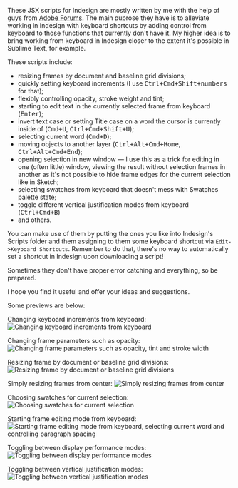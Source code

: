These JSX scripts for Indesign are mostly written by me with the help of guys from [Adobe Forums](http://forums.adobe.com). The main puprose they have is to alleviate working in Indesign with keyboard shortcuts by adding control from keyboard to those functions that currently don't have it. My higher idea is to bring working from keyboard in Indesign closer to the extent it's possible in Sublime Text, for example. 

These scripts include:

- resizing frames by document and baseline grid divisions;
- quickly setting keyboard increments (I use <kbd>Ctrl+Cmd+Shift+numbers</kbd> for that);
- flexibly controlling opacity, stroke weight and tint;
- starting to edit text in the currently selected frame from keyboard (<kbd>Enter</kbd>);
- invert text case or setting Title case on a word the cursor is currently inside of (<kbd>Cmd+U</kbd>, <kbd>Ctrl+Cmd+Shift+U</kbd>);
- selecting current word (<kbd>Cmd+D</kbd>);
- moving objects to another layer (<kbd>Ctrl+Alt+Cmd+Home</kbd>, <kbd>Ctrl+Alt+Cmd+End</kbd>);
- opening selection in new window — I use this as a trick for editing in one (often little) window, viewing the result without selection frames in another as it's not possible to hide frame edges for the current selection like in Sketch;
- selecting swatches from keyboard that doesn't mess with Swatches palette state;
- toggle different vertical justification modes from keyboard (<kbd>Ctrl+Cmd+B</kbd>)
- and others.

You can make use of them by putting the ones you like into Indesign's Scripts folder and them assigning to them some keyboard shortcut via `Edit->Keyboard Shortcuts`. Remember to do that, there's no way to automatically set a shortcut in Indesign upon downloading a script! 

Sometimes they don't have proper error catching and everything, so be prepared.

I hope you find it useful and offer your ideas and suggestions.

Some previews are below:

Changing keyboard increments from keyboard:
![Changing keyboard increments from keyboard](screenshots/change_key_increment.gif)

Changing frame parameters such as opacity:
![Changing frame parameters such as opacity, tint and stroke width](screenshots/frameparameters.gif)

Resizing frame by document or baseline grid divisions:
![Resizing frame by document or baseline grid divisions](screenshots/resizebygrid.gif)

Simply resizing frames from center:
![Simply resizing frames from center](screenshots/resizefromcenter.gif)

Choosing swatches for current selection:
![Choosing swatches for current selection](screenshots/selectSwatch.gif)

Starting frame editing mode from keyboard:
![Starting frame editing mode from keyboard, selecting current word and controlling paragraph spacing](screenshots/textshortcuts.gif)

Toggling between display performance modes:
![Toggling between display performance modes](screenshots/toggle_display_mode.gif)

Toggling between vertical justification modes:
![Toggling between vertical justification modes](screenshots/toggle_vertical_justification.gif)




